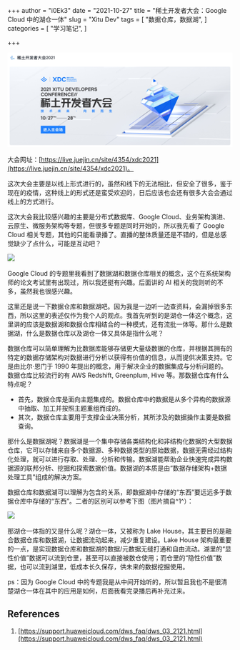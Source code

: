 +++
author = "i0Ek3"
date = "2021-10-27"
title = "稀土开发者大会：Google Cloud 中的湖仓一体" 
slug = "Xitu Dev"
tags = [
    "数据仓库，数据湖",
]
categories = [
    "学习笔记",
]

+++

![](https://github.com/i0Ek3/niter.top/blob/master/static/images/article/dev0.jpg)

大会网址：[https://live.juejin.cn/site/4354/xdc2021](https://live.juejin.cn/site/4354/xdc2021)。

这次大会主要是以线上形式进行的，虽然和线下的无法相比，但安全了很多，鉴于现在的疫情，这种线上的形式还是蛮受欢迎的，日后应该也会还有很多大会会通过线上的方式进行。

这次大会我比较感兴趣的主要是分布式数据库、Google Cloud、业务架构演进、云原生、微服务架构等专题，但很多专题是同时开始的，所以我先看了 Google Cloud 相关专题，其他的只能看录播了。直播的整体质量还是不错的，但是总感觉缺少了点什么，可能是互动吧？

![](https://cdn.jsdelivr.net/gh/i0Ek3/apichost@main/niter.top/dev1.60k02pwtgjcw.jpg)

Google Cloud 的专题里我看到了数据湖和数据仓库相关的概念，这个在系统架构师的论文考试里有出现过，所以我还挺有兴趣。后面讲的 AI 相关的我则听的不多，虽然我也很感兴趣。

这里还是说一下数据仓库和数据湖吧。因为我是一边听一边查资料，会漏掉很多东西，所以这里的表述仅作为我个人的观点。我首先听到的是湖仓一体这个概念，这里讲的应该是数据湖和数据仓库相结合的一种模式，还有流批一体等。那什么是数据湖，什么是数据仓库以及湖仓一体又具体是指什么呢？

数据仓库可以简单理解为比数据库能够存储更大量级数据的仓库，并根据其拥有的特定的数据存储架构对数据进行分析以获得有价值的信息，从而提供决策支持。它是由比尔·恩门于 1990 年提出的概念，用于解决企业的数据集成与分析问题的。数据仓库比较流行的有 AWS Redshift, Greenplum, Hive 等。那数据仓库有什么特点呢？

- 首先，数据仓库是面向主题集成的。数据仓库中的数据是从多个异构的数据源中抽取、加工并按照主题重组而成的。
- 其次，数据仓库主要用于支撑企业决策分析，其所涉及的数据操作主要是数据查询。

那什么是数据湖呢？数据湖是一个集中存储各类结构化和非结构化数据的大型数据仓库，它可以存储来自多个数据源、多种数据类型的原始数据，数据无需经过结构化处理，就可以进行存取、处理、分析和传输。数据湖能帮助企业快速完成异构数据源的联邦分析、挖掘和探索数据价值。数据湖的本质是由“数据存储架构+数据处理工具”组成的解决方案。

数据仓库和数据湖可以理解为包含的关系，即数据湖中存储的“东西”要远远多于数据仓库中存储的“东西”。二者的区别可以参考下图（图片摘自^1^）：

![](https://cdn.jsdelivr.net/gh/i0Ek3/apichost@main/niter.top/diff.otyy5grejow.jpg)

那湖仓一体指的又是什么呢？湖仓一体，又被称为 Lake House，其主要目的是融合数据仓库和数据湖，让数据流动起来，减少重复建设。Lake House 架构最重要的一点，是实现数据仓库和数据湖的数据/元数据无缝打通和自由流动。湖里的“显性价值”数据可以流到仓里，甚至可以直接被数仓使用；而仓里的“隐性价值”数据，也可以流到湖里，低成本长久保存，供未来的数据挖掘使用。

ps：因为 Google Cloud 中的专题我是从中间开始听的，所以暂且我也不是很清楚湖仓一体在其中的应用是如何，后面我看完录播后再补充过来。

## References

1. [https://support.huaweicloud.com/dws_faq/dws_03_2121.html](https://support.huaweicloud.com/dws_faq/dws_03_2121.html)
